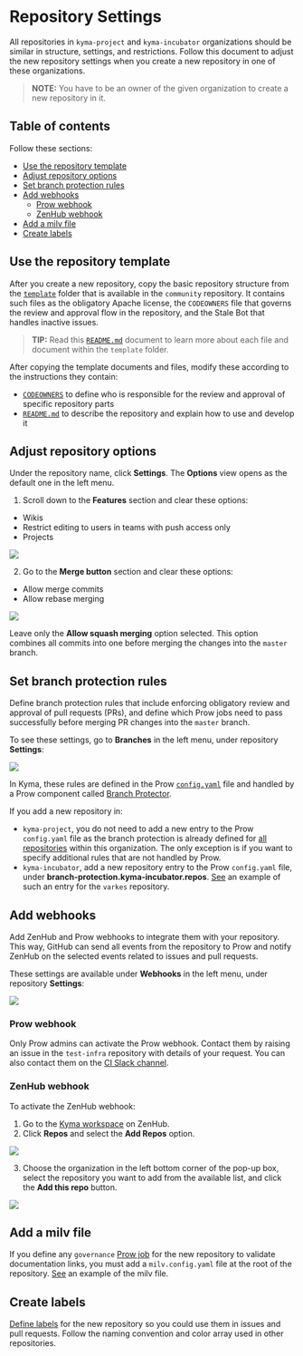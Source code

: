 # Repository Settings

All repositories in `kyma-project` and `kyma-incubator` organizations should be similar in structure, settings, and restrictions. Follow this document to adjust the new repository settings when you create a new repository in one of these organizations.

> **NOTE:** You have to be an owner of the given organization to create a new repository in it.

## Table of contents

Follow these sections:

- [Use the repository template](#use-the-repository-template)
- [Adjust repository options](#adjust-repository-options)
- [Set branch protection rules](#set-branch-protection-rules)
- [Add webhooks](#add-webhooks)
  - [Prow webhook](#prow-webhook)
  - [ZenHub webhook](#zenhub-webhook)
- [Add a milv file](#add-a-milv-file)
- [Create labels](#create-labels)

## Use the repository template

After you create a new repository, copy the basic repository structure from the [`template`](./repository-template/template) folder that is available in the `community` repository. It contains such files as the obligatory Apache license, the `CODEOWNERS` file that governs the review and approval flow in the repository, and the Stale Bot that handles inactive issues.

> **TIP:** Read this [`README.md`](./repository-template/README.md) document to learn more about each file and document within the `template` folder.

After copying the template documents and files, modify these according to the instructions they contain:
- [`CODEOWNERS`](./repository-template/template/CODEOWNERS) to define who is responsible for the review and approval of specific repository parts
- [`README.md`](./repository-template/template/README.md) to describe the repository and explain how to use and develop it

## Adjust repository options

Under the repository name, click **Settings**. The **Options** view opens as the default one in the left menu.

1. Scroll down to the **Features** section and clear these options:
- Wikis
- Restrict editing to users in teams with push access only
- Projects

![](../../../assets/features.png)

2. Go to the **Merge button** section and clear these options:
- Allow merge commits
- Allow rebase merging

![](../../../assets/merge-button.png)

Leave only the **Allow squash merging** option selected. This option combines all commits into one before merging the changes into the `master` branch.

## Set branch protection rules

Define branch protection rules that include enforcing obligatory review and approval of pull requests (PRs), and define which Prow jobs need to pass successfully before merging PR changes into the `master` branch.

To see these settings, go to **Branches** in the left menu, under repository **Settings**:

![](../../../assets/branch-protection-rules.png)

In Kyma, these rules are defined in the Prow [`config.yaml`](https://github.com/kyma-project/test-infra/blob/master/prow/config.yaml#L368) file and handled by a Prow component called [Branch Protector](https://github.com/kyma-project/test-infra/blob/master/docs/prow/prow-architecture.md#branch-protector).

If you add a new repository in:
- `kyma-project`, you do not need to add a new entry to the Prow `config.yaml` file as the branch protection is already defined for [all repositories](https://github.com/kyma-project/test-infra/blob/master/prow/config.yaml#L380) within this organization. The only exception is if you want to specify additional rules that are not handled by Prow.
- `kyma-incubator`, add a new repository entry to the Prow `config.yaml` file, under **branch-protection.kyma-incubator.repos**. [See](https://github.com/kyma-project/test-infra/blob/master/prow/config.yaml#L422) an example of such an entry for the `varkes` repository.

## Add webhooks

Add ZenHub and Prow webhooks to integrate them with your repository. This way, GitHub can send all events from the repository to Prow and notify ZenHub on the selected events related to issues and pull requests.

These settings are available under **Webhooks** in the left menu, under repository **Settings**:

![](../../../assets/webhooks.png)

### Prow webhook

Only Prow admins can activate the Prow webhook. Contact them by raising an issue in the `test-infra` repository with details of your request. You can also contact them on the [CI Slack channel](https://kyma-community.slack.com/messages/CD1C8PK1B/).

### ZenHub webhook

To activate the ZenHub webhook:
1. Go to the [Kyma workspace](https://app.zenhub.com/workspaces/kyma---all-repositories-5b6d5985084045741e744dea/board?repos=139590616,139590577,139847219,139590666,139590641,147495537,151691065,146318286,157188288,156510564,167399060,169101295,171673731,150745068,167146343,165843160,170300585,186589820,188835954) on ZenHub.
2. Click **Repos** and select the **Add Repos** option.

![](../../../assets/zenhub-webhook.png)

3. Choose the organization in the left bottom corner of the pop-up box, select the repository you want to add from the available list, and click the **Add this repo** button.

![](../../../assets/zenhub-webhook2.png)

## Add a milv file

If you define any `governance` [Prow job](https://github.com/kyma-project/test-infra/blob/master/prow/jobs/) for the new repository to validate documentation links, you must add a `milv.config.yaml` file at the root of the repository. [See](https://github.com/kyma-project/test-infra/blob/master/milv.config.yaml) an example of the milv file.

## Create labels

[Define labels](https://help.github.com/en/articles/creating-a-label) for the new repository so you could use them in issues and pull requests. Follow the naming convention and color array used in other repositories.
